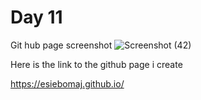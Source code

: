 # Day 11

Git hub page screenshot
![Screenshot (42)](https://user-images.githubusercontent.com/57163971/82128233-78ce1a00-97b1-11ea-9cf6-cd7b5e2c5d7f.png)

Here is the link to the github page i create 

https://esiebomaj.github.io/
